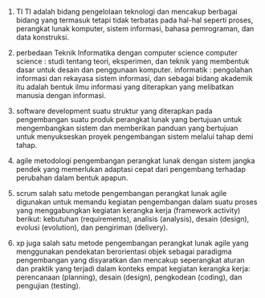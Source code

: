 1. TI
TI adalah bidang pengelolaan teknologi dan mencakup berbagai bidang yang termasuk tetapi tidak terbatas pada hal-hal seperti proses, perangkat lunak komputer, sistem informasi, bahasa pemrograman, dan data konstruksi.

2. perbedaan Teknik Informatika dengan computer science
computer science :
studi tentang teori, eksperimen, dan teknik yang membentuk dasar untuk desain dan penggunaan komputer.
informatik :
pengolahan informasi dan rekayasa sistem informasi, dan sebagai bidang akademik itu adalah bentuk ilmu informasi yang diterapkan yang melibatkan manusia dengan informasi.

3. software development 
suatu struktur yang diterapkan pada pengembangan suatu produk perangkat lunak yang bertujuan untuk mengembangkan sistem dan memberikan panduan yang bertujuan untuk menyukseskan proyek pengembangan sistem melalui tahap demi tahap. 

4. agile
metodologi pengembangan perangkat lunak dengan sistem jangka pendek yang memerlukan adaptasi cepat dari pengembang terhadap perubahan dalam bentuk apapun.

5. scrum
salah satu metode pengembangan perangkat lunak agile digunakan untuk memandu kegiatan pengembangan dalam suatu proses yang menggabungkan kegiatan kerangka kerja (framework activity) berikut: kebutuhan (requirements), analisis (analysis), desain (design), evolusi (evolution), dan pengiriman (delivery).

6. xp
juga salah satu metode pengembangan perangkat lunak agile yang menggunakan pendekatan berorientasi objek sebagai paradigma pengembangan yang disyaratkan dan mencakup seperangkat aturan dan praktik yang terjadi dalam konteks empat kegiatan kerangka kerja: perencanaan (planning), desain (design), pengkodean (coding), dan pengujian (testing).